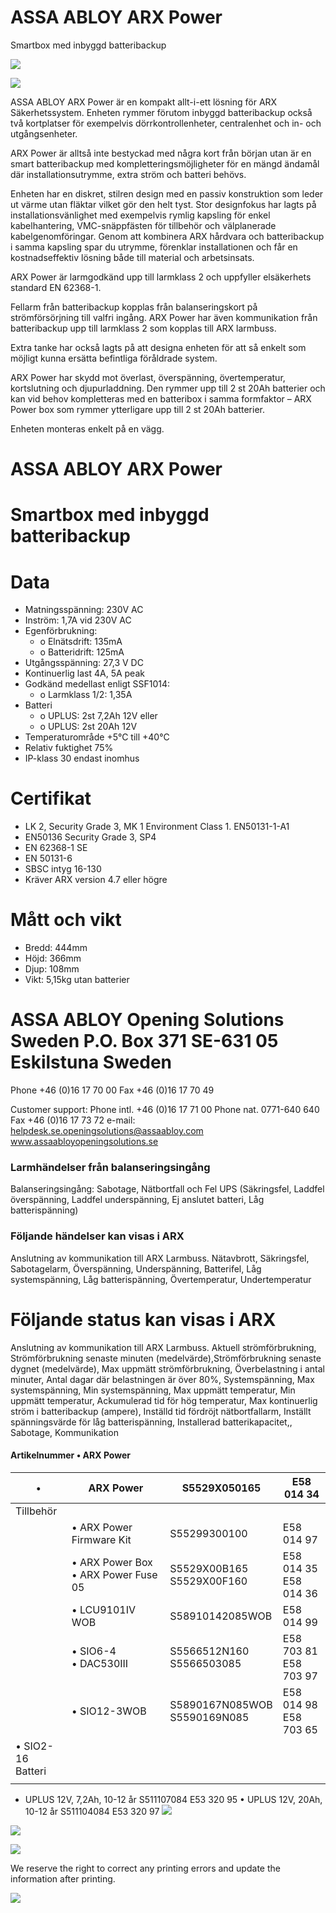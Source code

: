 # ASSA ABLOY ARX Power

Smartbox med inbyggd batteribackup

![](images/_page_0_Picture_2.jpeg)

![](images/_page_0_Picture_3.jpeg)

ASSA ABLOY ARX Power är en kompakt allt-i-ett lösning för ARX Säkerhetssystem. Enheten rymmer förutom inbyggd batteribackup också två kortplatser för exempelvis dörrkontrollenheter, centralenhet och in- och utgångsenheter.

ARX Power är alltså inte bestyckad med några kort från början utan är en smart batteribackup med kompletteringsmöjligheter för en mängd ändamål där installationsutrymme, extra ström och batteri behövs.

Enheten har en diskret, stilren design med en passiv konstruktion som leder ut värme utan fläktar vilket gör den helt tyst. Stor designfokus har lagts på installationsvänlighet med exempelvis rymlig kapsling för enkel kabelhantering, VMC-snäppfästen för tillbehör och välplanerade kabelgenomföringar. Genom att kombinera ARX hårdvara och batteribackup i samma kapsling spar du utrymme, förenklar installationen och får en kostnadseffektiv lösning både till material och arbetsinsats.

ARX Power är larmgodkänd upp till larmklass 2 och uppfyller elsäkerhets standard EN 62368-1.

Fellarm från batteribackup kopplas från balanseringskort på strömförsörjning till valfri ingång. ARX Power har även kommunikation från batteribackup upp till larmklass 2 som kopplas till ARX larmbuss.

Extra tanke har också lagts på att designa enheten för att så enkelt som möjligt kunna ersätta befintliga föråldrade system.

ARX Power har skydd mot överlast, överspänning, övertemperatur, kortslutning och djupurladdning. Den rymmer upp till 2 st 20Ah batterier och kan vid behov kompletteras med en batteribox i samma formfaktor – ARX Power box som rymmer ytterligare upp till 2 st 20Ah batterier.

Enheten monteras enkelt på en vägg.

# ASSA ABLOY ARX Power

# Smartbox med inbyggd batteribackup

# **Data**

- Matningsspänning: 230V AC
- Inström: 1,7A vid 230V AC
- Egenförbrukning:
	- o Elnätsdrift: 135mA
	- o Batteridrift: 125mA
- Utgångsspänning: 27,3 V DC
- Kontinuerlig last 4A, 5A peak
- Godkänd medellast enligt SSF1014:
	- o Larmklass 1/2: 1,35A
- Batteri
	- o UPLUS: 2st 7,2Ah 12V eller
	- o UPLUS: 2st 20Ah 12V
- Temperaturområde +5°C till +40°C
- Relativ fuktighet 75%
- IP-klass 30 endast inomhus

# **Certifikat**

- LK 2, Security Grade 3, MK 1 Environment Class 1. EN50131-1-A1
- EN50136 Security Grade 3, SP4
- EN 62368-1 SE
- EN 50131-6
- SBSC intyg 16-130
- Kräver ARX version 4.7 eller högre

# **Mått och vikt**

- Bredd: 444mm
- Höjd: 366mm
- Djup: 108mm
- Vikt: 5,15kg utan batterier

# ASSA ABLOY Opening Solutions Sweden P.O. Box 371 SE-631 05 Eskilstuna Sweden

Phone +46 (0)16 17 70 00 Fax +46 (0)16 17 70 49

Customer support: Phone intl. +46 (0)16 17 71 00 Phone nat. 0771-640 640 Fax +46 (0)16 17 73 72 e-mail: helpdesk.se.openingsolutions@assaabloy.com www.assaabloyopeningsolutions.se

### **Larmhändelser från balanseringsingång**

Balanseringsingång: Sabotage, Nätbortfall och Fel UPS (Säkringsfel, Laddfel överspänning, Laddfel underspänning, Ej anslutet batteri, Låg batterispänning)

### **Följande händelser kan visas i ARX**

Anslutning av kommunikation till ARX Larmbuss. Nätavbrott, Säkringsfel, Sabotagelarm, Överspänning, Underspänning, Batterifel, Låg systemspänning, Låg batterispänning, Övertemperatur, Undertemperatur

# **Följande status kan visas i ARX**

Anslutning av kommunikation till ARX Larmbuss. Aktuell strömförbrukning, Strömförbrukning senaste minuten (medelvärde),Strömförbrukning senaste dygnet (medelvärde), Max uppmätt strömförbrukning, Överbelastning i antal minuter, Antal dagar där belastningen är över 80%, Systemspänning, Max systemspänning, Min systemspänning, Max uppmätt temperatur, Min uppmätt temperatur, Ackumulerad tid för hög temperatur, Max kontinuerlig ström i batteribackup (ampere), Inställd tid fördröjt nätbortfallarm, Inställt spänningsvärde för låg batterispänning, Installerad batterikapacitet,, Sabotage, Kommunikation

#### **Artikelnummer** • ARX Power

| •                    | ARX Power                              | S5529X050165                    | E58 014 34               |
|----------------------|----------------------------------------|---------------------------------|--------------------------|
| Tillbehör            |                                        |                                 |                          |
|                      | • ARX Power Firmware Kit               | S55299300100                    | E58 014 97               |
|                      | • ARX Power Box<br>• ARX Power Fuse 05 | S5529X00B165<br>S5529X00F160    | E58 014 35<br>E58 014 36 |
|                      | • LCU9101IV WOB                        | S58910142085WOB                 | E58 014 99               |
|                      | • SIO6-4<br>• DAC530III                | S5566512N160<br>S5566503085     | E58 703 81<br>E58 703 97 |
|                      | • SIO12-3WOB                           | S5890167N085WOB<br>S5590169N085 | E58 014 98<br>E58 703 65 |
| • SIO2-16<br>Batteri |                                        |                                 |                          |
|                      |                                        |                                 |                          |

- UPLUS 12V, 7,2Ah, 10-12 år S511107084 E53 320 95 • UPLUS 12V, 20Ah, 10-12 år S511104084 E53 320 97
![](images/_page_1_Picture_42.jpeg)

![](images/_page_1_Picture_43.jpeg)

![](images/_page_1_Picture_44.jpeg)

We reserve the right to correct any printing errors and update the information after printing.

![](images/_page_1_Picture_47.jpeg)